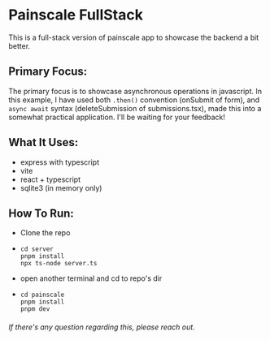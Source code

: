# Painscale FullStack

This is a full-stack version of painscale app to showcase the backend a bit better.

## Primary Focus:

The primary focus is to showcase asynchronous operations in javascript. In this example, I have used both `.then()` convention (onSubmit of form), and `async await` syntax (deleteSubmission of submissions.tsx), 
made this into a somewhat practical application. I'll be waiting for your feedback!

## What It Uses:
 - express with typescript
 - vite
 - react + typescript
 - sqlite3 (in memory only)

## How To Run:
 - Clone the repo
 - ```
   cd server
   pnpm install
   npx ts-node server.ts
   ```
 - open another terminal and cd to repo's dir
 - ```
   cd painscale
   pnpm install
   pnpm dev
   ```

###### If there's any question regarding this, please reach out.


